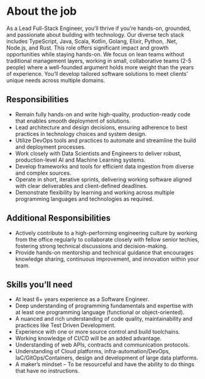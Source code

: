 # About the job

As a Lead Full-Stack Engineer, you’ll thrive if you’re hands-on, grounded, and passionate about building with technology. Our diverse tech stack includes TypeScript, Java, Scala, Kotlin, Golang, Elixir, Python, .Net, Node.js, and Rust.
This role offers significant impact and growth opportunities while staying hands-on. We focus on lean teams without traditional management layers, working in small, collaborative teams (2-5 people) where a well-founded argument holds more weight than the years of experience. You’ll develop tailored software solutions to meet clients’ unique needs across multiple domains.

## Responsibilities
- Remain fully hands-on and write high-quality, production-ready code that enables smooth deployment of solutions.
- Lead architecture and design decisions, ensuring adherence to best practices in technology choices and system design.
- Utilize DevOps tools and practices to automate and streamline the build and deployment processes.
- Work closely with Data Scientists and Engineers to deliver robust, production-level AI and Machine Learning systems.
- Develop frameworks and tools for efficient data ingestion from diverse and complex sources.
- Operate in short, iterative sprints, delivering working software aligned with clear deliverables and client-defined deadlines.
- Demonstrate flexibility by learning and working across multiple programming languages and technologies as required.


## Additional Responsibilities

- Actively contribute to a high-performing engineering culture by working from the office regularly to collaborate closely with fellow senior techies, fostering strong technical discussions and decision-making.
- Provide hands-on mentorship and technical guidance that encourages knowledge sharing, continuous improvement, and innovation within your team.


## Skills you’ll need

- At least 6+ years experience as a Software Engineer.
- Deep understanding of programming fundamentals and expertise with at least one programming language (functional or object-oriented).
- A nuanced and rich understanding of code quality, maintainability and practices like Test Driven Development.
- Experience with one or more source control and build toolchains.
- Working knowledge of CI/CD will be an added advantage.
- Understanding of web APIs, contracts and communication protocols.
- Understanding of Cloud platforms, infra-automation/DevOps, IaC/GitOps/Containers, design and development of large data platforms.
- A maker’s mindset – To be resourceful and have the ability to do things that have no instructions.
